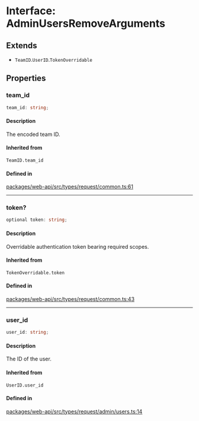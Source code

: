 # Interface: AdminUsersRemoveArguments

## Extends

- `TeamID`.`UserID`.`TokenOverridable`

## Properties

### team\_id

```ts
team_id: string;
```

#### Description

The encoded team ID.

#### Inherited from

`TeamID.team_id`

#### Defined in

[packages/web-api/src/types/request/common.ts:61](https://github.com/slackapi/node-slack-sdk/blob/7b348598b763c2b7545d1042b5f0429775cfa62c/packages/web-api/src/types/request/common.ts#L61)

***

### token?

```ts
optional token: string;
```

#### Description

Overridable authentication token bearing required scopes.

#### Inherited from

`TokenOverridable.token`

#### Defined in

[packages/web-api/src/types/request/common.ts:43](https://github.com/slackapi/node-slack-sdk/blob/7b348598b763c2b7545d1042b5f0429775cfa62c/packages/web-api/src/types/request/common.ts#L43)

***

### user\_id

```ts
user_id: string;
```

#### Description

The ID of the user.

#### Inherited from

`UserID.user_id`

#### Defined in

[packages/web-api/src/types/request/admin/users.ts:14](https://github.com/slackapi/node-slack-sdk/blob/7b348598b763c2b7545d1042b5f0429775cfa62c/packages/web-api/src/types/request/admin/users.ts#L14)
